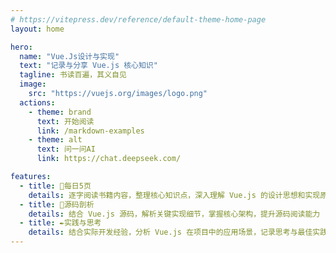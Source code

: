 ```yaml
---
# https://vitepress.dev/reference/default-theme-home-page
layout: home

hero:
  name: "Vue.Js设计与实现"
  text: "记录与分享 Vue.js 核心知识"
  tagline: 书读百遍，其义自见
  image:
    src: "https://vuejs.org/images/logo.png"
  actions:
    - theme: brand
      text: 开始阅读
      link: /markdown-examples
    - theme: alt
      text: 问一问AI
      link: https://chat.deepseek.com/

features:
  - title: 📖每日5页
    details: 逐字阅读书籍内容，整理核心知识点，深入理解 Vue.js 的设计思想和实现原理
  - title: 🔎源码剖析
    details: 结合 Vue.js 源码，解析关键实现细节，掌握核心架构，提升源码阅读能力
  - title: ✒️实践与思考
    details: 结合实际开发经验，分析 Vue.js 在项目中的应用场景，记录思考与最佳实践
---
```


